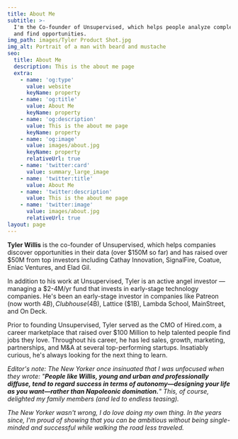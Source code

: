 ```yaml
---
title: About Me
subtitle: >-
  I'm the Co-founder of Unsupervised, which helps people analyze complex data
  and find opportunities.
img_path: images/Tyler Product Shot.jpg
img_alt: Portrait of a man with beard and mustache
seo:
  title: About Me
  description: This is the about me page
  extra:
    - name: 'og:type'
      value: website
      keyName: property
    - name: 'og:title'
      value: About Me
      keyName: property
    - name: 'og:description'
      value: This is the about me page
      keyName: property
    - name: 'og:image'
      value: images/about.jpg
      keyName: property
      relativeUrl: true
    - name: 'twitter:card'
      value: summary_large_image
    - name: 'twitter:title'
      value: About Me
    - name: 'twitter:description'
      value: This is the about me page
    - name: 'twitter:image'
      value: images/about.jpg
      relativeUrl: true
layout: page
---
```

**Tyler Willis** is the co-founder of Unsupervised, which helps companies discover opportunities in their data (over $150M so far) and has raised over $50M from top investors including Cathay Innovation, SignalFire, Coatue, Eniac Ventures, and Elad Gil.

In addition to his work at Unsupervised, Tyler is an active angel investor — managing a $2-4M/yr fund that invests in early-stage technology companies. He's been an early-stage investor in companies like Patreon (now worth $4B), Clubhouse ($4B), Lattice ($1B), Lambda School, MainStreet, and On Deck.

Prior to founding Unsupervised, Tyler served as the CMO of Hired.com, a career marketplace that raised over $100 Million to help talented people find jobs they love. Throughout his career, he has led sales, growth, marketing, partnerships, and M\&A at several top-performing startups. Insatiably curious, he's always looking for the next thing to learn.

*Editor's note: The New Yorker once insinuated that I was unfocused when they wrote: "**People like Willis, young and urban and professionally diffuse, tend to regard success in terms of autonomy—designing your life as you want—rather than Napoleonic domination.**" This, of course, delighted my family members (and led to endless teasing).*

*The New Yorker wasn't wrong, I do love doing my own thing. In the years since, I'm proud of showing that you can be ambitious without being single-minded and successful while walking the road less traveled.*
